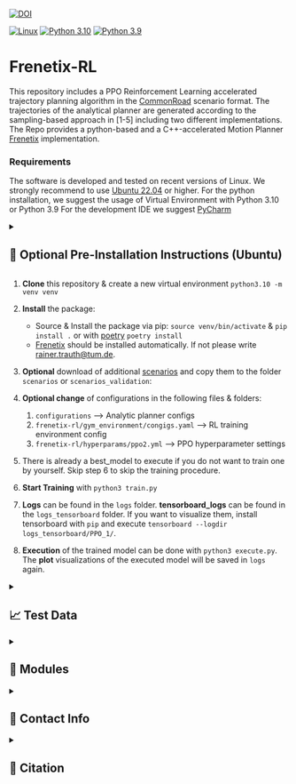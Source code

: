 [![DOI](https://zenodo.org/badge/676952944.svg)](https://zenodo.org/doi/10.5281/zenodo.10618648)

[![Linux](https://img.shields.io/badge/os-linux-blue.svg)](https://www.linux.org/)
[![Python 3.10](https://img.shields.io/badge/python-3.10-blue.svg)](https://www.python.org/downloads/release/python-3100/) [![Python 3.9](https://img.shields.io/badge/python-3.9-blue.svg)](https://www.python.org/downloads/release/python-390/)

# Frenetix-RL

This repository includes a PPO Reinforcement Learning accelerated trajectory planning algorithm in the [CommonRoad](https://commonroad.in.tum.de/) scenario format.
The trajectories of the analytical planner are generated according to the sampling-based approach in [1-5] including two different implementations.
The Repo provides a python-based and a C++-accelerated Motion Planner [Frenetix](https://github.com/TUM-AVS/Frenetix/) implementation.


### Requirements
The software is  developed and tested on recent versions of Linux. We strongly recommend to use [Ubuntu 22.04](https://ubuntu.com/download/desktop) or higher.
For the python installation, we suggest the usage of Virtual Environment with Python 3.10 or Python 3.9
For the development IDE we suggest [PyCharm](http://www.jetbrains.com/pycharm/)


<details>
<summary> <h2> 🔧 Optional Pre-Installation Instructions (Ubuntu) </h2> </summary>

Make sure that the following **dependencies** are installed on your system for the C++ implementation:
   * [Eigen3](https://eigen.tuxfamily.org/dox/) 
     * On Ubuntu: `sudo apt-get install libeigen3-dev`
   * [Boost](https://www.boost.org/)
     * On Ubuntu: `sudo apt-get install libboost-all-dev`
   * [OpenMP](https://www.openmp.org/) 
     * On Ubuntu: `sudo apt-get install libomp-dev`
   * [python3.11-full](https://packages.ubuntu.com/jammy/python3.10-full) 
        * On Ubuntu: `sudo apt-get install python3.10-full` and `sudo apt-get install python3.10-dev`

</details>

1. **Clone** this repository & create a new virtual environment `python3.10 -m venv venv`

2. **Install** the package:
    * Source & Install the package via pip: `source venv/bin/activate` & `pip install .` or with [poetry](https://python-poetry.org/) `poetry install`
    * [Frenetix](https://pypi.org/project/frenetix/) should be installed automatically. If not please write [rainer.trauth@tum.de](mailto:rainer.trauth@tum.de).

3. **Optional** download of additional [scenarios](https://commonroad.in.tum.de/scenarios) and copy them to the folder `scenarios` or `scenarios_validation`:

4. **Optional change** of configurations in the following files & folders:
   1. `configurations` --> Analytic planner configs
   2. `frenetix-rl/gym_environment/congigs.yaml` --> RL training environment config
   3. `frenetix-rl/hyperparams/ppo2.yml` --> PPO hyperparameter settings

5. There is already a best_model to execute if you do not want to train one by yourself. Skip step 6 to skip the training procedure.
6. **Start Training**  with `python3 train.py`
7. **Logs** can be found in the `logs` folder. **tensorboard_logs** can be found in the `logs_tensorboard` folder. If you want to visualize them, install tensorboard with `pip` and execute `tensorboard --logdir logs_tensorboard/PPO_1/`. 
8. **Execution** of the trained model can be done with `python3 execute.py`. The **plot** visualizations of the executed model will be saved in `logs` again.

<details>
<summary> <h2> 📈 Test Data </h2> </summary>

Additional scenarios can be found [here](https://commonroad.in.tum.de/scenarios).
Load the files and add them to `scenarios` for training data or `scenarios_validation` for validation data.

</details>

<details>
<summary> <h2> 🔧 Modules </h2> </summary>

Detailed documentation of the functionality behind the single modules can be found below.

1. [General Planning Algorithm](README.md)

2. [Frenetix Motion Planner](https://github.com/TUM-AVS/Frenetix-Motion-Planner)

3. [Frenetix C++ Trajectory Handler](https://github.com/TUM-AVS/Frenetix)

4. [Wale-Net](https://github.com/TUMFTM/Wale-Net)

5. [Risk-Assessment](https://github.com/TUMFTM/EthicalTrajectoryPlanning)

</details>

<details>
<summary> <h2> 📇 Contact Info </h2> </summary>

[Rainer Trauth](mailto:rainer.trauth@tum.de),
Institute of Automotive Technology,
School of Engineering and Design,
Technical University of Munich,
85748 Garching,
Germany

[Johannes Betz](mailto:johannes.betz@tum.de),
Professorship Autonomous Vehicle Systems,
School of Engineering and Design,
Technical University of Munich,
85748 Garching,
Germany

</details>

<details>
<summary> <h2> 📃 Citation </h2> </summary>
   
If you use this repository for any academic work, please cite our code:
- [RL-Paper](https://arxiv.org/abs/2402.01465)
- [Analytical Planner Paper](https://arxiv.org/abs/2402.01443)

```bibtex
@misc{trauth2024reinforcement,
      title={A Reinforcement Learning-Boosted Motion Planning Framework: Comprehensive Generalization Performance in Autonomous Driving}, 
      author={Rainer Trauth and Alexander Hobmeier and Johannes Betz},
      year={2024},
      eprint={2402.01465},
      archivePrefix={arXiv},
      primaryClass={cs.RO}
}
```

```bibtex
@misc{frenetix2024,
      title={Frenetix Motion Planner: High-Performance and Modular Trajectory Planning Algorithm for Complex Autonomous Driving Scenarios}, 
      author={Korbinian Moller and Rainer Trauth and Gerald Wuersching and Johannes Betz},
      year={2024},
      eprint={2402.01443},
      archivePrefix={arXiv},
      primaryClass={cs.RO}
}
```
</details>